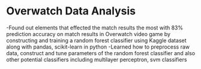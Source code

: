 # Overwatch Data Analysis
-Found out elements that effected the match results the most with 83% prediction accuracy on match results in Overwatch video game by constructing and training a random forest classifier using Kaggle dataset along with pandas, scikit-learn in python
-Learned how to preprocess raw data, construct and tune parameters of the random forest classifier and also other potential classifiers including multilayer perceptron, svm classifiers
